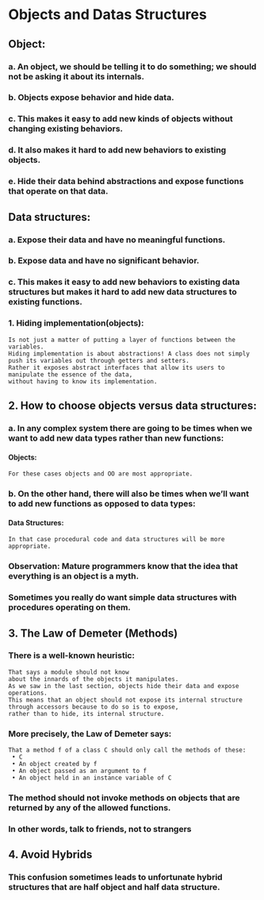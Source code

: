 # Objects and Datas Structures
## Object:
### a. An object, we should be telling it to do something; we should not be asking it about its internals.
### b. Objects expose behavior and hide data. 
### c. This makes it easy to add new kinds of objects without changing existing behaviors.
### d. It also makes it hard to add new behaviors to existing objects.
### e. Hide their data behind abstractions and expose functions that operate on that data.

## Data structures:
### a. Expose their data and have no meaningful functions.
### b. Expose data and have no significant behavior.
### c. This makes it easy to add new behaviors to existing data structures but makes it hard to add new data structures to existing functions.

### 1. Hiding implementation(objects):
````
Is not just a matter of putting a layer of functions between the variables.
Hiding implementation is about abstractions! A class does not simply push its variables out through getters and setters. 
Rather it exposes abstract interfaces that allow its users to manipulate the essence of the data, 
without having to know its implementation.
````
## 2. How to choose objects versus data structures:
### a. In any complex system there are going to be times when we want to add new data types rather than new functions:
#### Objects:
````
For these cases objects and OO are most appropriate.
````
### b. On the other hand, there will also be times when we’ll want to add new functions as opposed to data types:
#### Data Structures:
````
In that case procedural code and data structures will be more appropriate.
````
### Observation: Mature programmers know that the idea that everything is an object is a myth.
### Sometimes you really do want simple data structures with procedures operating on them.

## 3. The Law of Demeter (Methods)
### There is a well-known heuristic:
````
That says a module should not know
about the innards of the objects it manipulates.
As we saw in the last section, objects hide their data and expose operations. 
This means that an object should not expose its internal structure through accessors because to do so is to expose,
rather than to hide, its internal structure.
````
### More precisely, the Law of Demeter says:
````
That a method f of a class C should only call the methods of these:
 • C
 • An object created by f 
 • An object passed as an argument to f 
 • An object held in an instance variable of C
````
### The method should not invoke methods on objects that are returned by any of the allowed functions.
### In other words, talk to friends, not to strangers
## 4. Avoid Hybrids
### This confusion sometimes leads to unfortunate hybrid structures that are half object and half data structure.
